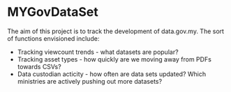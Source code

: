 MYGovDataSet
============

The aim of this project is to track the development of data.gov.my. The sort of functions envisioned include:

* Tracking viewcount trends - what datasets are popular?
* Tracking asset types - how quickly are we moving away from PDFs towards CSVs?
* Data custodian acticity - how often are data sets updated? Which ministries are actively pushing out more datasets?
